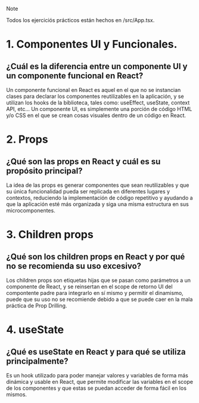>[!NOTE]
> Todos los ejerciciós prácticos están hechos en /src/App.tsx.

# 1. Componentes UI y Funcionales.  

## ¿Cuál es la diferencia entre un componente UI y un componente funcional en React? 
Un componente funcional en React es aquel en el que no se instancian clases para declarar los componentes reutilizables en la aplicación, y se utilizan los hooks de la biblioteca, tales como: useEffect, useState, context API, etc... 
Un componente UI, es simplemente una porción de código HTML y/o CSS en el que se crean cosas visuales dentro de un código en React. 


# 2. Props 

## ¿Qué son las props en React y cuál es su propósito principal? 
La idea de las props es generar componentes que sean reutilizables y que su única funcionalidad pueda ser replicada en diferentes lugares y contextos, reduciendo la implementación de código repetitivo y ayudando a que la aplicación esté más organizada y siga una misma estructura en sus microcomponentes. 
 

# 3. Children props  

## ¿Qué son los children props en React y por qué no se recomienda su uso excesivo? 
Los children props son etiquetas hijas que se pasan como parámetros a un componente de React, y se reinsertan en el scope de retorno UI del compontente padre para integrarlo en sí mismo y permitir el dinamismo, puede que su uso no se recomiende debido a que se puede caer en la mala práctica de Prop Drilling. 


# 4. useState
## ¿Qué es useState en React y para qué se utiliza principalmente?
Es un hook utilizado para poder manejar valores y variables de forma más dinámica y usable en React, que permite modificar las variables en el scope de los componentes y que estas se puedan acceder de forma fácil en los mismos.
